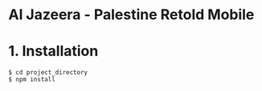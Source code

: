Al Jazeera - Palestine Retold Mobile
======================================

# 1. Installation

    $ cd project_directory
    $ npm install
